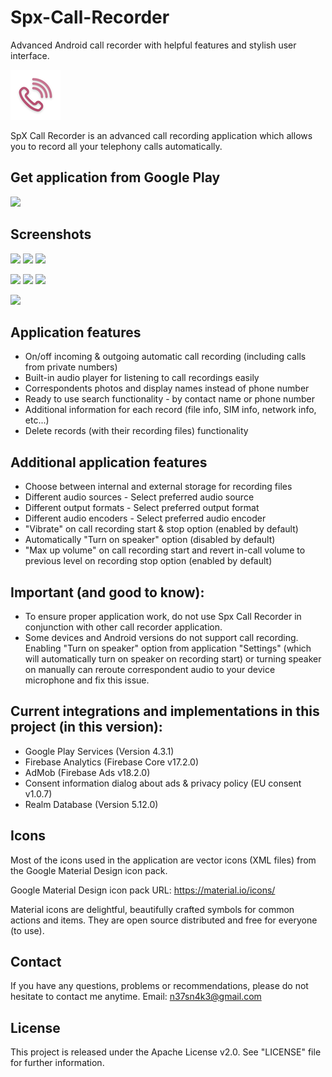 # Spx-Call-Recorder
Advanced Android call recorder with helpful features and stylish user interface.

<img src="80x80.png" width="80" height="80" />

SpX Call Recorder is an advanced call recording application which allows you to record all your telephony calls automatically.

## Get application from Google Play
<a href="https://play.google.com/store/apps/details?id=com.pxdworks.spxcallrecorder" target="_blank">
    <img src="https://i.imgur.com/SodCdkm.png" height=60" />
</a>

## Screenshots
<img src="https://i.imgur.com/WDSu2X7.png" width="280" /> <img src="https://i.imgur.com/889yytl.png" width="280" /> <img src="https://i.imgur.com/1e9JKF3.png" width="280" />

<img src="https://i.imgur.com/oKqbcGX.png" width="280" /> <img src="https://i.imgur.com/ev20eBi.png" width="280" /> <img
src="https://i.imgur.com/H1II7Rg.png" width="280" />

<img src="https://i.imgur.com/E09l5n4.png" width="280" />


## Application features
* On/off incoming & outgoing automatic call recording (including calls from private numbers)
* Built-in audio player for listening to call recordings easily
* Correspondents photos and display names instead of phone number
* Ready to use search functionality - by contact name or phone number
* Additional information for each record (file info, SIM info, network info, etc...)
* Delete records (with their recording files) functionality

## Additional application features
* Choose between internal and external storage for recording files
* Different audio sources - Select preferred audio source
* Different output formats - Select preferred output format
* Different audio encoders - Select preferred audio encoder
* "Vibrate" on call recording start & stop option (enabled by default)
* Automatically "Turn on speaker" option (disabled by default)
* "Max up volume" on call recording start and revert in-call volume to previous level on recording stop option (enabled by default)

## Important (and good to know):
* To ensure proper application work, do not use Spx Call Recorder in conjunction with other call recorder application.
* Some devices and Android versions do not support call recording. Enabling "Turn on speaker" option from application "Settings" (which will automatically turn on speaker on recording start) or turning speaker on manually can reroute correspondent audio to your device microphone and fix this issue.

## Current integrations and implementations in this project (in this version):
* Google Play Services (Version 4.3.1)
* Firebase Analytics (Firebase Core v17.2.0)
* AdMob (Firebase Ads v18.2.0)
* Consent information dialog about ads & privacy policy (EU consent v1.0.7)
* Realm Database (Version 5.12.0)

## Icons
Most of the icons used in the application are vector icons (XML files) from the Google Material Design icon pack.

Google Material Design icon pack URL:
https://material.io/icons/

Material icons are delightful, beautifully crafted symbols for common actions and items. They are open source distributed and free for everyone (to use).

## Contact
If you have any questions, problems or recommendations, please do not hesitate to contact me anytime. Email: n37sn4k3@gmail.com

## License
This project is released under the Apache License v2.0. See "LICENSE" file for further information.

